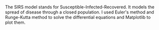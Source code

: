 The SIRS model stands for Susceptible-Infected-Recovered. It models the spread of disease through a closed population.
I used Euler's method and Runge-Kutta method to solve the differential equations and Matplotlib to plot them.